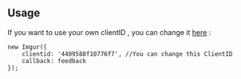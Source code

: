 ## Usage
If you want to use your own clientID , you can change it [here](/blob/master/js/upload.js#L11) :
```
new Imgur({ 
    clientid: '4409588f10776f7', //You can change this ClientID
    callback: feedback 
});
```
